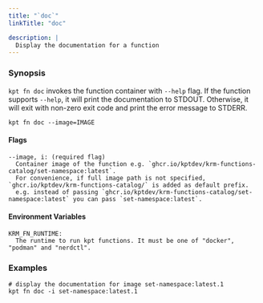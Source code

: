```yaml
---
title: "`doc`"
linkTitle: "doc"

description: |
  Display the documentation for a function
---
```


<!--mdtogo:Short
    Display the documentation for a function
-->

### Synopsis

<!--mdtogo:Long-->

`kpt fn doc` invokes the function container with `--help` flag.
If the function supports `--help`, it will print the documentation to STDOUT.
Otherwise, it will exit with non-zero exit code and print the error message to STDERR.

```shell
kpt fn doc --image=IMAGE
```

#### Flags

```
--image, i: (required flag)
  Container image of the function e.g. `ghcr.io/kptdev/krm-functions-catalog/set-namespace:latest`.
  For convenience, if full image path is not specified, `ghcr.io/kptdev/krm-functions-catalog/` is added as default prefix.
  e.g. instead of passing `ghcr.io/kptdev/krm-functions-catalog/set-namespace:latest` you can pass `set-namespace:latest`.
```

#### Environment Variables

```
KRM_FN_RUNTIME:
  The runtime to run kpt functions. It must be one of "docker", "podman" and "nerdctl".
```

<!--mdtogo-->

### Examples

<!--mdtogo:Examples-->

```shell
# display the documentation for image set-namespace:latest.1
kpt fn doc -i set-namespace:latest.1
```

<!--mdtogo-->
